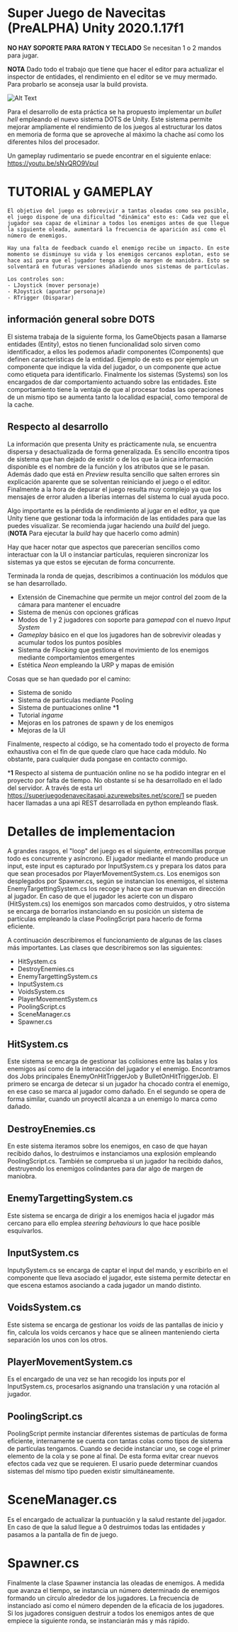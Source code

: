 # Super Juego de Navecitas (PreALPHA) Unity 2020.1.17f1
  **NO HAY SOPORTE PARA RATON Y TECLADO** Se necesitan 1 o 2 mandos para jugar.

  **NOTA** Dado todo el trabajo que tiene que hacer el editor para actualizar el inspector de entidades, el rendimiento en el editor se ve muy mermado. Para probarlo se aconseja usar la build provista.

![Alt Text](/SJDNCaos1Compressed.gif)

Para el desarrollo de esta práctica se ha propuesto implementar un _bullet hell_ empleando el nuevo sistema DOTS de Unity. Este sistema permite 
mejorar ampliamente el rendimiento de los juegos al estructurar los datos en memoria de forma que se aproveche al máximo la chache así como los diferentes hilos del procesador.

Un gameplay rudimentario se puede encontrar en el siguiente enlace: https://youtu.be/sNvQRO9VpuI 

# TUTORIAL y GAMEPLAY 
    El objetivo del juego es sobrevivir a tantas oleadas como sea posible, el juego dispone de una dificultad "dinámica" esto es: Cada vez que el jugador sea capaz de eliminar a todos los enemigos antes de que llegue la siguiente oleada, aumentará la frecuencia de aparición así como el número de enemigos.

    Hay una falta de feedback cuando el enemigo recibe un impacto. En este momento se disminuye su vida y los enemigos cercanos explotan, esto se hace así para que el jugador tenga algo de margen de maniobra. Esto se solventará en futuras versiones añadiendo unos sistemas de partículas.

    Los controles son:
    - LJoystick (mover personaje)
    - RJoystick (apuntar personaje)
    - RTrigger (Disparar)


  
        



## información general sobre DOTS
El sistema trabaja de la siguiente forma, los GameObjects pasan a llamarse entidades (Entity), estos no tienen funcionalidad solo sirven como identificador, a ellos les podemos añadir componentes (Components) que definen características de la entidad. Ejemplo de esto es por ejemplo un componente que indique la vida del jugador, o un componente que actue como etiqueta para identificarlo. Finalmente los sistemas (Systems) son los encargados de dar comportamiento actuando sobre las entidades. Este comportamiento tiene la ventaja de que al procesar todas las operaciones de un mismo tipo se aumenta tanto la localidad espacial, como temporal de la cache.

## Respecto al desarrollo

La información que presenta Unity es prácticamente nula, se encuentra dispersa y desactualizada de forma generalizada. Es sencillo encontra tipos de sistema que han dejado de existir o de los que la única información disponible es el nombre de la función y los atributos que se le pasan. Además dado que está en _Preview_ resulta sencillo que salten errores sin explicación aparente que se solventan reiniciando el juego o el editor. Finalmente a la hora de depurar el juego resulta muy complejo ya que los mensajes de error aluden a liberías internas del sistema lo cual ayuda poco. 

Algo importante es la pérdida de rendimiento al jugar en el editor, ya que Unity tiene que gestionar toda la información de las entidades para que las puedes visualizar. Se recomienda jugar haciendo una _build_ del juego. (**NOTA** Para ejecutar la _build_ hay que hacerlo como admin)

Hay que hacer notar que aspectos que parecerían sencillos como interactuar con la UI o instanciar partículas, requieren sincronizar los sistemas ya que estos se ejecutan de forma concurrente.

Terminada la ronda de quejas, describimos a continuación los módulos que se han desarrollado.

- Extensión de Cinemachine que permite un mejor control del zoom de la cámara para mantener el encuadre
- Sistema de menús con opciones gráficas
- Modos de 1 y 2 jugadores con soporte para _gamepad_ con el nuevo _Input System_
- _Gameplay_ básico en el que los jugadores han de sobrevivir oleadas y acumular todos los puntos posibles
- Sistema de _Flocking_ que gestiona el movimiento de los enemigos mediante comportamientos emergentes
- Estética _Neon_ empleando la URP y mapas de emisión

Cosas que se han quedado por el camino:

- Sistema de sonido
- Sistema de particulas mediante Pooling
- Sistema de puntuaciones online ***1**
- Tutorial _ingame_
- Mejoras en los patrones de spawn y de los enemigos
- Mejoras de la UI 


Finalmente, respecto al código, se ha comentado todo el proyecto de forma exhaustiva con el fin de que quede claro que hace cada módulo. No obstante, para cualquier duda pongase en contacto conmigo.

***1** Respecto al sistema de puntuación online no se ha podido integrar en el proyecto por falta de tiempo. No obstante sí se ha desarrollado en el lado del servidor. A través de esta url https://superjuegodenavecitasapi.azurewebsites.net/score/1 se pueden hacer llamadas a una api REST desarrollada en python empleando flask.

# Detalles de implementacion

A grandes rasgos, el "loop" del juego es el siguiente, entrecomillas porque todo es concurrente y asíncrono. El jugador mediante el mando produce un input, este input es capturado por InputSystem.cs y prepara los datos para que sean procesados por PlayerMovementSystem.cs. Los enemigos son desplegados por Spawner.cs, según se instancian los enemigos, el sistema EnemyTargettingSystem.cs los recoge y hace que se muevan en dirección al jugador. En caso de que el jugador les acierte con un disparo (HitSystem.cs) los enemigos son marcados como destruidos, y otro sistema se encarga de borrarlos instanciando en su posición un sistema de partículas empleando la clase PoolingScript para hacerlo de forma eficiente.

A continuación describiremos el funcionamiento de algunas de las clases más importantes. Las clases que describiremos son las siguientes:

- HitSystem.cs 
- DestroyEnemies.cs
- EnemyTargettingSystem.cs
- InputSystem.cs
- VoidsSystem.cs
- PlayerMovementSystem.cs
- PoolingScript.cs
- SceneManager.cs
- Spawner.cs

## HitSystem.cs

Este sistema se encarga de gestionar las colisiones entre las balas y los enemigos así como de la interacción del jugador y el enemigo. Encontramos dos Jobs principales EnemyOnHitTriggerJob y BulletOnHitTriggerJob. El primero se encarga de detecar si un jugador ha chocado contra el enemigo, en ese caso se marca al jugador como dañado. En el segundo se opera de forma similar, cuando un proyectil alcanza a un enemigo lo marca como dañado.

## DestroyEnemies.cs

En este sistema iteramos sobre los enemigos, en caso de que hayan recibido daños, lo destruimos e instanciamos una explosión empleando PoolingScript.cs. También se comprueba si un jugador ha recibido daños, destruyendo los enemigos colindantes para dar algo de margen de maniobra.

## EnemyTargettingSystem.cs

Este sistema se encarga de dirigir a los enemigos hacia el jugador más cercano para ello emplea _steering behaviours_ lo que hace posible esquivarlos.

## InputSystem.cs 

InputySystem.cs se encarga de captar el input del mando, y escribirlo en el componente que lleva asociado el jugador, este sistema permite detectar en que escena estamos asociando a cada jugador un mando distinto.

## VoidsSystem.cs

Este sistema se encarga de gestionar los _voids_ de las pantallas de inicio y fin, calcula los voids cercanos y hace que se alineen manteniendo cierta separación los unos con los otros.


## PlayerMovementSystem.cs

Es el encargado de una vez se han recogido los inputs por el InputSystem.cs, procesarlos asignando una translación y una rotación al jugador.

## PoolingScript.cs

PoolingScript permite instanciar diferentes sistemas de partículas de forma eficiente, internamente se cuenta con tantas colas como tipos de sistema de partículas tengamos. Cuando se decide instanciar uno, se coge el primer elemento de la cola y se pone al final. De esta forma evitar crear nuevos efectos cada vez que se requieren. El usario puede determinar cuandos sistemas del mismo típo pueden existir simultáneamente.  

# SceneManager.cs

Es el encargado de actualizar la puntuación y la salud restante del jugador. En caso de que la salud llegue a 0 destruimos todas las entidades y pasamos a la pantalla de fin de juego.

# Spawner.cs

Finalmente la clase Spawner instancia las oleadas de enemigos. A medida que avanza el tiempo, se instancia un número determinado de enemigos formando un círculo alrededor de los jugadores. La frecuencia de instanciado así como el número dependen de la eficacia de los jugadores. Si los jugadores consiguen destruir a todos los enemigos antes de que empiece la siguiente ronda, se instanciarán más y más rápido.
